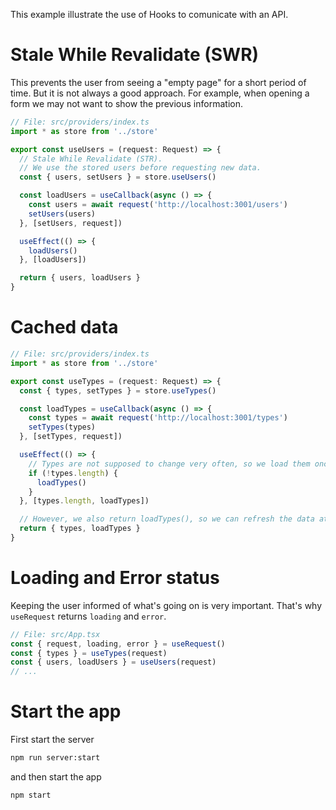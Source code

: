 This example illustrate the use of Hooks to comunicate with an API.

# Stale While Revalidate (SWR)

This prevents the user from seeing a "empty page" for a short period of time. But it is not always a good approach. For example, when opening a form we may not want to show the previous information.

```ts
// File: src/providers/index.ts
import * as store from '../store'

export const useUsers = (request: Request) => {
  // Stale While Revalidate (STR).
  // We use the stored users before requesting new data.
  const { users, setUsers } = store.useUsers()

  const loadUsers = useCallback(async () => {
    const users = await request('http://localhost:3001/users')
    setUsers(users)
  }, [setUsers, request])

  useEffect(() => {
    loadUsers()
  }, [loadUsers])

  return { users, loadUsers }
}
```

# Cached data
```ts
// File: src/providers/index.ts
import * as store from '../store'

export const useTypes = (request: Request) => {
  const { types, setTypes } = store.useTypes()

  const loadTypes = useCallback(async () => {
    const types = await request('http://localhost:3001/types')
    setTypes(types)
  }, [setTypes, request])

  useEffect(() => {
    // Types are not supposed to change very often, so we load them once
    if (!types.length) {
      loadTypes()
    }
  }, [types.length, loadTypes])

  // However, we also return loadTypes(), so we can refresh the data at any time.
  return { types, loadTypes }
}
```

# Loading and Error status

Keeping the user informed of what's going on is very important.
That's why `useRequest` returns `loading` and `error`.

```ts
// File: src/App.tsx
const { request, loading, error } = useRequest()
const { types } = useTypes(request)
const { users, loadUsers } = useUsers(request)
// ...
```

# Start the app

First start the server
```bash
npm run server:start
```

and then start the app
```bash
npm start
```
